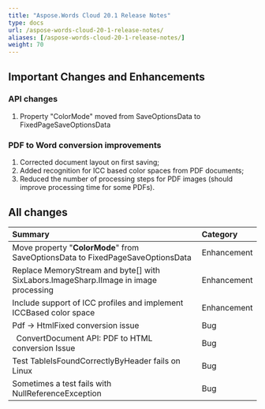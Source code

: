 ```yaml
---
title: "Aspose.Words Cloud 20.1 Release Notes"
type: docs
url: /aspose-words-cloud-20-1-release-notes/
aliases: [/aspose-words-cloud-20-1-release-notes/]
weight: 70
---
```


## Important Changes and Enhancements
### API changes
1. Property "ColorMode" moved from SaveOptionsData to FixedPageSaveOptionsData
### PDF to Word conversion improvements
1. Corrected document layout on first saving;
1. Added recognition for ICC based color spaces from PDF documents;
1. Reduced the number of processing steps for PDF images (should improve processing time for some PDFs).
## All changes

|**Summary**|**Category**|
| :- | :- |
|Move property "**ColorMode**" from SaveOptionsData to FixedPageSaveOptionsData|Enhancement|
|Replace MemoryStream and byte[] with SixLabors.ImageSharp.IImage in image processing|Enhancement|
|Include support of ICC profiles and implement ICCBased color space|Enhancement|
|Pdf -> HtmlFixed conversion issue |Bug|
|` `ConvertDocument API: PDF to HTML conversion Issue|Bug|
|Test TableIsFoundCorrectlyByHeader fails on Linux |Bug|
|Sometimes a test fails with NullReferenceException |Bug|


